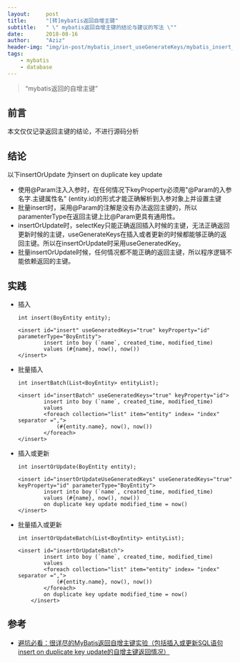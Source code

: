```yaml
---
layout:     post
title:      "[转]mybatis返回自增主键"
subtitle:   " \" mybatis返回自增主键的结论与建议的写法 \""
date:       2018-08-16
author:     "Aziz"
header-img: "img/in-post/mybatis_insert_useGenerateKeys/mybatis_insert_useGenerateKeys.png"
tags:
    - mybatis
    - database
---
```


> “mybatis返回的自增主键”


## 前言

本文仅仅记录返回主键的结论，不进行源码分析

## 结论
以下insertOrUpdate 为insert on duplicate key update
+ 使用@Param注入入参时，在任何情况下keyProperty必须用"@Param的入参名字.主键属性名" (entity.id)的形式才能正确解析到入参对象上并设置主键
+ 批量insert时，采用@Param的注解是没有办法返回主键的，所以paramenterType在返回主键上比@Param更具有通用性。
+ insertOrUpdate时，selectKey只能正确返回插入时候的主键，无法正确返回更新时候的主键，useGenerateKeys在插入或者更新的时候都能够正确的返回主键。所以在insertOrUpdate时采用useGeneratedKey。
+ 批量insertOrUpdate时候，任何情况都不能正确的返回主键，所以程序逻辑不能依赖返回的主键。

## 实践

+ 插入

    ```
    int insert(BoyEntity entity);
    
    <insert id="insert" useGeneratedKeys="true" keyProperty="id" parameterType="BoyEntity">
            insert into boy (`name`, created_time, modified_time)
            values (#{name}, now(), now())
    </insert>
    ```
+ 批量插入
    
    ```
    int insertBatch(List<BoyEntity> entityList);
    
    <insert id="insertBatch" useGeneratedKeys="true" keyProperty="id">
            insert into boy (`name`, created_time, modified_time)
            values 
            <foreach collection="list" item="entity" index= "index" separator =",">
                (#{entity.name}, now(), now())
            </foreach>
    </insert>
    ```
+ 插入或更新
    
    ```
    int insertOrUpdate(BoyEntity entity);
    
    <insert id="insertOrUpdateUseGeneratedKeys" useGeneratedKeys="true" keyProperty="id" parameterType="BoyEntity">
            insert into boy (`name`, created_time, modified_time)
            values (#{name}, now(), now())
            on duplicate key update modified_time = now()
    </insert>
    ```
+ 批量插入或更新

    ```
    int insertOrUpdateBatch(List<BoyEntity> entityList);
    
    <insert id="insertOrUpdateBatch">
            insert into boy (`name`, created_time, modified_time)
            values 
            <foreach collection="list" item="entity" index= "index" separator =",">
                (#{entity.name}, now(), now())
            </foreach>
            on duplicate key update modified_time = now()
        </insert>
    
    ```

## 参考
+ [避坑必看：很详尽的MyBatis返回自增主键实验（包括插入或更新SQL语句insert on duplicate key update的自增主键返回情况）](https://blog.csdn.net/qq_27680317/article/details/81118070)
